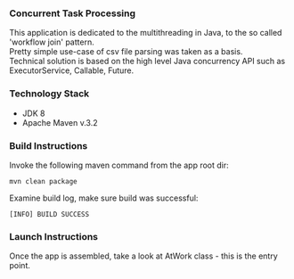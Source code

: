 ### Concurrent Task Processing 
This application is dedicated to the multithreading in Java, to the so called 'workflow join' pattern.  
Pretty simple use-case of csv file parsing was taken as a basis.   
Technical solution is based on the high level Java concurrency API such as ExecutorService, Callable, Future.   

### Technology Stack
* JDK 8
* Apache Maven v.3.2

### Build Instructions
Invoke the following maven command from the app root dir:

`mvn clean package`

Examine build log, make sure build was successful:

`[INFO] BUILD SUCCESS`

### Launch Instructions
Once the app is assembled, take a look at AtWork class - this is the entry point.